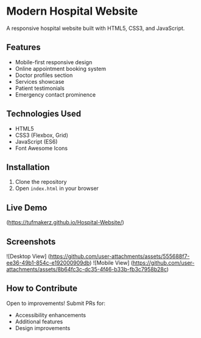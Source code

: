 # Modern Hospital Website

A responsive hospital website built with HTML5, CSS3, and JavaScript.

## Features
- Mobile-first responsive design
- Online appointment booking system
- Doctor profiles section
- Services showcase
- Patient testimonials
- Emergency contact prominence

## Technologies Used
- HTML5
- CSS3 (Flexbox, Grid)
- JavaScript (ES6)
- Font Awesome Icons

## Installation
1. Clone the repository
2. Open `index.html` in your browser

## Live Demo
(https://tufmakerz.github.io/Hospital-Website/) 


## Screenshots
![Desktop View]
(https://github.com/user-attachments/assets/555688f7-ee36-49b1-854c-e192000909db)
![Mobile View]
(https://github.com/user-attachments/assets/8b64fc3c-dc35-4f46-b33b-fb3c7958b28c)


## How to Contribute
Open to improvements! Submit PRs for:
- Accessibility enhancements
- Additional features
- Design improvements
